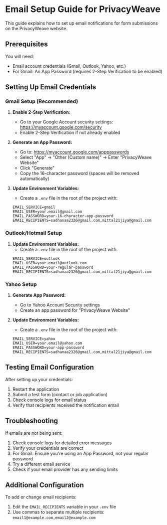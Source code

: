 # Email Setup Guide for PrivacyWeave

This guide explains how to set up email notifications for form submissions on the PrivacyWeave website.

## Prerequisites

You will need:
- Email account credentials (Gmail, Outlook, Yahoo, etc.)
- For Gmail: An App Password (requires 2-Step Verification to be enabled)

## Setting Up Email Credentials

### Gmail Setup (Recommended)

1. **Enable 2-Step Verification:**
   - Go to your Google Account security settings: https://myaccount.google.com/security
   - Enable 2-Step Verification if not already enabled

2. **Generate an App Password:**
   - Go to: https://myaccount.google.com/apppasswords
   - Select "App" → "Other (Custom name)" → Enter "PrivacyWeave Website"
   - Click "Generate"
   - Copy the 16-character password (spaces will be removed automatically)

3. **Update Environment Variables:**
   - Create a `.env` file in the root of the project with:
   ```
   EMAIL_SERVICE=gmail
   EMAIL_USER=your.email@gmail.com
   EMAIL_PASSWORD=your-16-character-app-password
   EMAIL_RECIPIENTS=sadhanaa2326@gmail.com,mittal21jiya@gmail.com
   ```

### Outlook/Hotmail Setup

1. **Update Environment Variables:**
   - Create a `.env` file in the root of the project with:
   ```
   EMAIL_SERVICE=outlook
   EMAIL_USER=your.email@outlook.com
   EMAIL_PASSWORD=your-regular-password
   EMAIL_RECIPIENTS=sadhanaa2326@gmail.com,mittal21jiya@gmail.com
   ```

### Yahoo Setup

1. **Generate App Password:**
   - Go to Yahoo Account Security settings
   - Create an app password for "PrivacyWeave Website"

2. **Update Environment Variables:**
   - Create a `.env` file in the root of the project with:
   ```
   EMAIL_SERVICE=yahoo
   EMAIL_USER=your.email@yahoo.com
   EMAIL_PASSWORD=your-app-password
   EMAIL_RECIPIENTS=sadhanaa2326@gmail.com,mittal21jiya@gmail.com
   ```

## Testing Email Configuration

After setting up your credentials:

1. Restart the application
2. Submit a test form (contact or job application)
3. Check console logs for email status
4. Verify that recipients received the notification email

## Troubleshooting

If emails are not being sent:

1. Check console logs for detailed error messages
2. Verify your credentials are correct
3. For Gmail: Ensure you're using an App Password, not your regular password
4. Try a different email service
5. Check if your email provider has any sending limits

## Additional Configuration

To add or change email recipients:

1. Edit the `EMAIL_RECIPIENTS` variable in your `.env` file
2. Use commas to separate multiple recipients: `email1@example.com,email2@example.com`